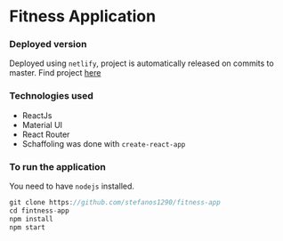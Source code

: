 # Fitness Application

### Deployed version

Deployed using `netlify`, project is automatically released on commits to master.
Find project [here](https://jolly-noyce-b49124.netlify.app/)

### Technologies used

- ReactJs
- Material UI
- React Router
- Schaffoling was done with `create-react-app`

### To run the application

You need to have `nodejs` installed.

```js
git clone https://github.com/stefanos1290/fitness-app
cd fintness-app
npm install
npm start
```
